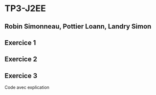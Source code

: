 # TP3-J2EE 
## Robin Simonneau, Pottier Loann, Landry Simon

## **Exercice 1**

## **Exercice 2**

## **Exercice 3**
Code avec explication